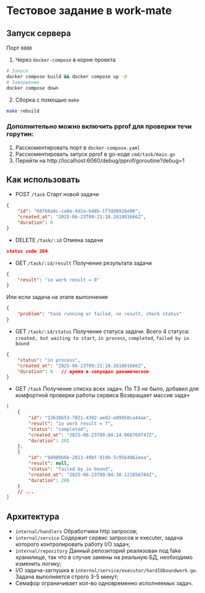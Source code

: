 # Тестовое задание в work-mate

## Запуск сервера
Порт `8080`

1. Через `docker-compose` в корне проекта
```bash
# Запуск
docker compose build && docker compose up -d
# Завершение
docker compose down
```
2. Сборка с помощью `make`
```bash
make rebuild
```

### Дополнительно можно включить pprof для проверки течи горутин:
1. Расскоментировать порт в `docker-compose.yaml`
2. Расскоментировать запуск pprof в go-коде `cmd/task/main.go`
3. Перейти на http://localhost:6060/debug/pprof/goroutine?debug=1

## Как использовать
- POST `/task`
Старт новой задачи
```json
{
    "id": "607b6a8c-ca0e-4d2a-b48b-1f7dd8926e00",
    "created_at": "2025-06-23T09:21:18.261801666Z",
    "duration": 0
}
```
- DELETE `/task/:id`
Отмена задачи
```json
status code 204
```
- GET `/task/:id/result`
Получение результата задачи
```json
{
    "result": "io work result = 0"
}
```
Или если задача на этапе выполнения
```json
{
    "problem": "task running or failed, no result, check status"
}
```
- GET `/task/:id/status`
Получение статуса задачи. Всего 4 статуса: `created, but waiting to start`, `in process`, `completed`, `failed by io bound`
```json
{
    "status": "in process",
    "created_at": "2025-06-23T09:21:18.261801666Z",
    "duration": 6	// время в секундах динамическое
}
```
- GET `/task`
Получение списка всех задач. По ТЗ не было, добавил для комфортной проверки работы сервиса
Возвращает массив задач
```json
[
    {
        "id": "13638b53-7021-4302-ae02-e89950ca44ae",
        "result": "io work result = 7",
        "status": "completed",
        "created_at": "2025-06-23T09:04:24.066769747Z",
        "duration": 201
    },
    {
        "id": "94989b6b-2013-49bf-919b-5c9564062eea",
        "result": null,
        "status": "failed by io bound",
        "created_at": "2025-06-23T09:04:30.121856784Z",
        "duration": 289
    }
	// ...
]
```

## Архитектура
- `internal/handlers` Обработчики http запросов;
- `internal/service` Содержит сервис запросов и executer, задача которого контролировать работу I/O задач;
- `internal/repository` Данный репозиторий реализован под fake хранилище, так что в случае замены на реальную БД, необходимо изменить логику;
- I/O задача-заглушка в `internal/service/executor/hardIOboundwork.go`. Задача выполняется строго 3-5 минут;
- Семафор ограничивает кол-во одновременно исполняемых задач.